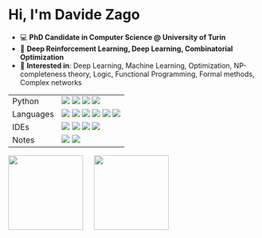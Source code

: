 # Hi, I'm Davide Zago

 - 💻 **PhD Candidate in Computer Science @ University of Turin**
 - 🧠 **Deep Reinforcement Learning, Deep Learning, Combinatorial Optimization**
 - 🔎 **Interested in**: Deep Learning, Machine Learning, Optimization, NP-completeness theory, Logic, Functional Programming, Formal methods, Complex networks

<table>
  <tr>
    <td>Python</td>
    <td>
      <img src="https://img.shields.io/badge/python-3670A0?style=flat&logo=python&logoColor=ffdd54"></img>
      <img src="https://img.shields.io/badge/PyTorch-%23EE4C2C.svg?style=flat&logo=PyTorch&logoColor=white"></img>
      <img src="https://img.shields.io/badge/numpy-%23013243.svg?style=flat&logo=numpy&logoColor=white"></img>
      <img src="https://img.shields.io/badge/scikit--learn-%23F7931E.svg?style=flat&logo=scikit-learn&logoColor=white"></img>
   </td>
  </tr>
  <tr>
    <td>Languages</td>
    <td>
      <img src="https://img.shields.io/badge/java-%23ED8B00.svg?style=flat&logo=java&logoColor=white"></img>
      <img src="https://img.shields.io/badge/javascript-%23323330.svg?style=flat&logo=javascript&logoColor=%23F7DF1E"></img>
      <img src="https://img.shields.io/badge/typescript-%23007ACC.svg?style=flat&logo=typescript&logoColor=white"></img>
      <img src="https://img.shields.io/badge/c-%2300599C.svg?style=flat&logo=c&logoColor=white"></img>
      <img src="https://img.shields.io/badge/c++-%2300599C.svg?style=flat&logo=c%2B%2B&logoColor=white"></img>
      <img src="https://img.shields.io/badge/Haskell-5e5086?style=flat&logo=haskell&logoColor=white"></img>
   </td>
  </tr>
  <tr>
    <td>IDEs</td>
    <td>
      <img src="https://img.shields.io/badge/pycharm-143?style=flat&logo=pycharm&logoColor=black&color=black&labelColor=green"></img>
      <img src="https://img.shields.io/badge/Visual%20Studio%20Code-0078d7.svg?style=flat&logo=visual-studio-code&logoColor=white"></img>
      <img src="https://img.shields.io/badge/IntelliJIDEA-000000.svg?style=flat&logo=intellij-idea&logoColor=white"></img>
      <img src="https://img.shields.io/badge/jupyter-%23FA0F00.svg?style=flat&logo=jupyter&logoColor=white"></img>
   </td>
  </tr>
  <tr>
    <td>Notes</td>
    <td>
      <img src="https://img.shields.io/badge/latex-%23008080.svg?style=flat&logo=latex&logoColor=white"></img>
      <img src="https://img.shields.io/badge/markdown-%23000000.svg?style=flat&logo=markdown&logoColor=white"></img>
   </td>
  </tr>
</table>

<p align="left">
  <img height="150px" src="https://github-readme-stats.vercel.app/api/top-langs/?username=dawoz&layout=compact"/>
   &emsp;
  <img height="150px" src="https://github-readme-stats.vercel.app/api?username=dawoz&show_icons=true&theme=default&hide_border=true" />
  </a>
</p>

